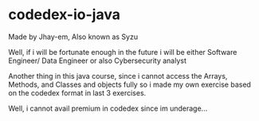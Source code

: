 # codedex-io-java


Made by Jhay-em, Also known as Syzu 

Well, if i will be fortunate enough in the future i will be either Software Engineer/ Data Engineer or also Cybersecurity analyst

Another thing in this java course, since i cannot access the Arrays, Methods, and Classes and objects fully so i made my own exercise based on the codedex format in last 3 exercises.

Well, i cannot avail premium in codedex since im underage...
